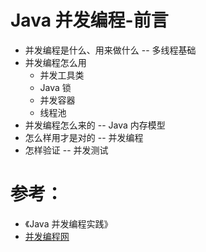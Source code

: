 Java 并发编程-前言
====================
- 并发编程是什么、用来做什么 -- 多线程基础
- 并发编程怎么用 
  - 并发工具类
  - Java 锁
  - 并发容器
  - 线程池
- 并发编程怎么来的 -- Java 内存模型
- 怎么样用才是对的 -- 并发编程
- 怎样验证 -- 并发测试




# 参考：
- 《Java 并发编程实践》
- [并发编程网](http://ifeve.com/java-concurrency-thread-directory/)
